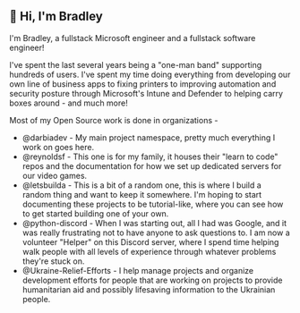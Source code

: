 ## 👋 Hi, I'm Bradley

I'm Bradley, a fullstack Microsoft engineer and a fullstack software engineer!

I've spent the last several years being a "one-man band" supporting hundreds of users. I've spent my time doing
everything from developing our own line of business apps to fixing printers to improving automation and security posture
through Microsoft's Intune and Defender to helping carry boxes around - and much more!

Most of my Open Source work is done in organizations -

- @darbiadev - My main project namespace, pretty much everything I work on goes here.
- @reynoldsf - This one is for my family, it houses their "learn to code" repos and the documentation for how we set up
  dedicated servers for our video games.
- @letsbuilda - This is a bit of a random one, this is where I build a random thing and want to keep it somewhere. I'm
  hoping to start documenting these projects to be tutorial-like, where you can see how to get started building one of
  your own.
- @python-discord - When I was starting out, all I had was Google, and it was really frustrating not to have anyone to
  ask questions to. I am now a volunteer "Helper" on this Discord server, where I spend time helping walk people with
  all levels of experience through whatever problems they're stuck on.
- @Ukraine-Relief-Efforts - I help manage projects and organize development efforts for people that are working on
  projects to provide humanitarian aid and possibly lifesaving information to the Ukrainian people. 
